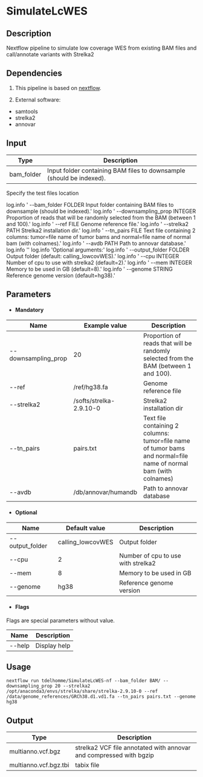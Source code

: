# SimulateLcWES

## Description
Nextflow pipeline to simulate low coverage WES from existing BAM files and call/annotate variants with Strelka2

## Dependencies

1. This pipeline is based on [nextflow](https://www.nextflow.io).

2. External software:
- samtools
- strelka2
- annovar


## Input
  | Type      | Description     |
  |-----------|---------------|
  | bam_folder    | Input folder containing BAM files to downsample (should be indexed). |

  Specify the test files location


  log.info '    --bam_folder                   FOLDER         Input folder containing BAM files to downsample (should be indexed).'
  log.info '    --downsampling_prop            INTEGER        Proportion of reads that will be randomly selected from the BAM (between 1 and 100).'
  log.info '    --ref                          FILE           Genome reference file.'
  log.info '    --strelka2                     PATH           Strelka2 installation dir.'
  log.info '    --tn_pairs                     FILE           Text file containing 2 columns: tumor=file name of tumor bams and normal=file name of normal bam (with colnames).'
  log.info '    --avdb                         PATH           Path to annovar database.'
  log.info ''
  log.info 'Optional arguments:'
  log.info '    --output_folder                FOLDER         Output folder (default: calling_lowcovWES).'
  log.info '    --cpu                          INTEGER        Number of cpu to use with strelka2 (default=2).'
  log.info '    --mem                          INTEGER        Memory to be used in GB (default=8).'
  log.info '    --genome                       STRING         Reference genome version (default=hg38).'


## Parameters

  * #### Mandatory
| Name      | Example value | Description     |
|-----------|---------------|-----------------|
| --downsampling_prop    |            20 | Proportion of reads that will be randomly selected from the BAM (between 1 and 100). |
| --ref    |    /ref/hg38.fa | Genome reference file |
| --strelka2    |  /softs/strelka-2.9.10-0  | Strelka2 installation dir |
| --tn_pairs    |      pairs.txt | Text file containing 2 columns: tumor=file name of tumor bams and normal=file name of normal bam (with colnames) |
| --avdb    |      /db/annovar/humandb | Path to annovar database |

  * #### Optional
| Name      | Default value | Description     |
|-----------|---------------|-----------------|
| --output_folder   |      calling_lowcovWES | Output folder  |
| --cpu    |      2 | Number of cpu to use with strelka2 |
| --mem    |      8 | Memory to be used in GB  |
| --genome    |      hg38 | Reference genome version |

  * #### Flags

Flags are special parameters without value.

| Name      | Description     |
|-----------|-----------------|
| --help    | Display help |


## Usage
  ```
  nextflow run tdelhomme/SimulateLcWES-nf --bam_folder BAM/ --downsampling_prop 20 --strelka2 /opt/anaconda3/envs/strelka/share/strelka-2.9.10-0 --ref /data/genome_references/GRCh38.d1.vd1.fa --tn_pairs pairs.txt --genome hg38
  ```

## Output
  | Type      | Description     |
  |-----------|---------------|
  | multianno.vcf.bgz | strelka2 VCF file annotated with annovar and compressed with bgzip |
  |  multianno.vcf.bgz.tbi   | tabix file |
